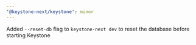 ```yaml
---
'@keystone-next/keystone': minor
---
```


Added `--reset-db` flag to `keystone-next dev` to reset the database before starting Keystone
